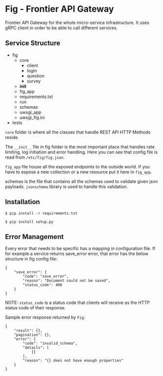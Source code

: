# Fig - Frontier API Gateway

Frontier API Gateway for the whole micro-service infrastructure. It uses gRPC client in order to be able to call different services.

## Service Structure
 - fig
   - core
     - client
     - login
     - question
     - survey
   - __init__
   - fig_app
   - requirements.txt
   - run
   - schemas
   - uwsgi_app
   - uwsgi_fig.ini
 - tests


`core` folder is where all the classes that handle REST API HTTP Methods reside.

The `__init__` file in fig folder is the most important place that handles rate limiting, log initiation and error handling. Here you can see that config file is read from `/etc/fig/fig.json`. 

`fig_app` file house all the exposed endpoints to the outside world. If you have to expose a new collection or a new resource put it here in `fig_app`.

schemas is the file that contains all the schemas used to validate given json payloads. `jsonschema` library is used to handle this validation.

## Installation

```
$ pip install -r requirements.txt

$ pip install setup.py
```

## Error Management
Every error that needs to be specific has a mapping in configuration file. If for example a service returns save_error error, that error has the below structure in fig config file:

```
{
    "save_error": {
        "code": "save_error",
        "reason": "Document could not be saved",
        "status_code": 400
    }
}
```

NOTE: `status_code` is a status code that clients will receive as the HTTP status code of their response.

Sample error response returned by `Fig`:

```
{
    "result": {},
    "pagination": {},
    "error": {
        "code": "invalid_schema",
        "details": [
            {}
        ],
        "reason": "{} does not have enough properties"
    }
}
```
